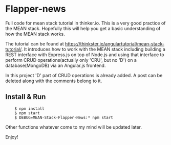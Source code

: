 # Flapper-news

Full code for mean stack tutorial in thinker.io. This is a very good practice of the MEAN stack. Hopefully this will help you get a basic understanding of how the MEAN stack works.

The tutorial can be found at <a href="https://thinkster.io/angulartutorial/mean-stack-tutorial/">https://thinkster.io/angulartutorial/mean-stack-tutorial/</a>. It introduces how to work with the MEAN stack including building a REST interface with Express.js on top of Node.js and using that interface to perform CRUD operations(actually only 'CRU', but no 'D') on a database(MongoDB) via an Angular.js frontend.

In this project 'D' part of CRUD operations is already added. A post can be deleted along with the comments belong to it.

## Install & Run

		$ npm install
		$ npm start
		$ DEBUG=MEAN-Stack-Flapper-News:* npm start


Other functions whatever come to my mind will be updated later.

Enjoy!
